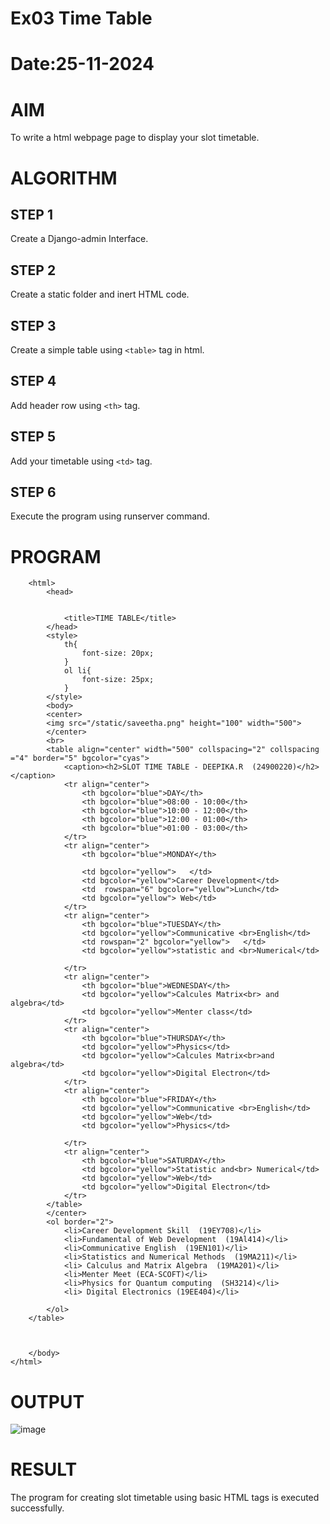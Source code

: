 # Ex03 Time Table
# Date:25-11-2024
# AIM
To write a html webpage page to display your slot timetable.

# ALGORITHM
## STEP 1
Create a Django-admin Interface.

## STEP 2
Create a static folder and inert HTML code.

## STEP 3
Create a simple table using `<table>` tag in html.

## STEP 4
Add header row using `<th>` tag.

## STEP 5
Add your timetable using `<td>` tag.

## STEP 6
Execute the program using runserver command.

# PROGRAM

```
    <html>
        <head>
    
        
            <title>TIME TABLE</title>
        </head>
        <style>
            th{
                font-size: 20px;
            }
            ol li{
                font-size: 25px;
            }
        </style>
        <body>
        <center>
        <img src="/static/saveetha.png" height="100" width="500">
        </center>
        <br>
        <table align="center" width="500" collspacing="2" collspacing ="4" border="5" bgcolor="cyas">
            <caption><h2>SLOT TIME TABLE - DEEPIKA.R  (24900220)</h2></caption>
            <tr align="center">
                <th bgcolor="blue">DAY</th>
                <th bgcolor="blue">08:00 - 10:00</th>
                <th bgcolor="blue">10:00 - 12:00</th>
                <th bgcolor="blue">12:00 - 01:00</th>
                <th bgcolor="blue">01:00 - 03:00</th>
            </tr>
            <tr align="center">
                <th bgcolor="blue">MONDAY</th>
                
                <td bgcolor="yellow">   </td>
                <td bgcolor="yellow">Career Development</td>
                <td  rowspan="6" bgcolor="yellow">Lunch</td>
                <td bgcolor="yellow"> Web</td>
            </tr>
            <tr align="center">
                <th bgcolor="blue">TUESDAY</th>
                <td bgcolor="yellow">Communicative <br>English</td>
                <td rowspan="2" bgcolor="yellow">   </td>
                <td bgcolor="yellow">statistic and <br>Numerical</td>
  
            </tr>
            <tr align="center">
                <th bgcolor="blue">WEDNESDAY</th>
                <td bgcolor="yellow">Calcules Matrix<br> and algebra</td>
                <td bgcolor="yellow">Menter class</td>
            </tr>
            <tr align="center">
                <th bgcolor="blue">THURSDAY</th>
                <td bgcolor="yellow">Physics</td>
                <td bgcolor="yellow">Calcules Matrix<br>and algebra</td>
                <td bgcolor="yellow">Digital Electron</td>
            </tr>
            <tr align="center">
                <th bgcolor="blue">FRIDAY</th>
                <td bgcolor="yellow">Communicative <br>English</td>
                <td bgcolor="yellow">Web</td>
                <td bgcolor="yellow">Physics</td>

            </tr>
            <tr align="center">
                <th bgcolor="blue">SATURDAY</th>
                <td bgcolor="yellow">Statistic and<br> Numerical</td>
                <td bgcolor="yellow">Web</td>
                <td bgcolor="yellow">Digital Electron</td>
            </tr>
        </table>
        </center>
        <ol border="2">
            <li>Career Development Skill  (19EY708)</li>
            <li>Fundamental of Web Development  (19Al414)</li>
            <li>Communicative English  (19EN101)</li>
            <li>Statistics and Numerical Methods  (19MA211)</li>
            <li> Calculus and Matrix Algebra  (19MA201)</li>
            <li>Menter Meet (ECA-SCOFT)</li>
            <li>Physics for Quantum computing  (SH3214)</li>
            <li> Digital Electronics (19EE404)</li>

        </ol>
    </table>
    
        

    </body>
</html>
```
# OUTPUT

![image](https://github.com/user-attachments/assets/251ff08b-66e0-49b7-b232-91d042d5b7d5)

# RESULT
The program for creating slot timetable using basic HTML tags is executed successfully.
